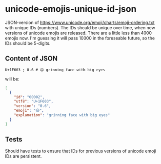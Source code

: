 # unicode-emojis-unique-id-json

JSON-version of https://www.unicode.org/emoji/charts/emoji-ordering.txt with unique IDs (numbers). The IDs should be unique over time, when new versions of unicode emojis are released. There are a little less than 4000 emojis now. I'm guessing it will pass 10000 in the foreseable future, so the IDs should be 5-digits.

## Content of JSON

```text
U+1F603 ; 0.6 # 😃 grinning face with big eyes
```

will be:

```Json
[
  {
    "id": "00002",
    "utf8": "U+1F603",
    "version": "0.6",
    "emoji": "😃",
    "explanation": "grinning face with big eyes"
  }
]
```


## Tests

Should have tests to ensure that IDs for previous versions of unicode emoji IDs are persistent.
